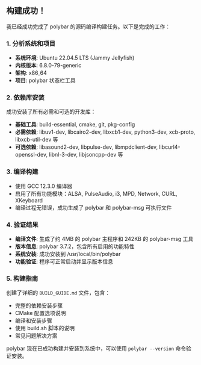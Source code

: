 ## 构建成功！

我已经成功完成了 polybar 的源码编译构建任务。以下是完成的工作：

### 1. 分析系统和项目
- **系统环境**: Ubuntu 22.04.5 LTS (Jammy Jellyfish)
- **内核版本**: 6.8.0-79-generic
- **架构**: x86_64
- **项目**: polybar 状态栏工具

### 2. 依赖库安装
成功安装了所有必需和可选的开发库：
- **基础工具**: build-essential, cmake, git, pkg-config
- **必需依赖**: libuv1-dev, libcairo2-dev, libxcb1-dev, python3-dev, xcb-proto, libxcb-util-dev 等
- **可选依赖**: libasound2-dev, libpulse-dev, libmpdclient-dev, libcurl4-openssl-dev, libnl-3-dev, libjsoncpp-dev 等

### 3. 编译构建
- 使用 GCC 12.3.0 编译器
- 启用了所有功能模块：ALSA, PulseAudio, i3, MPD, Network, CURL, XKeyboard
- 编译过程无错误，成功生成了 polybar 和 polybar-msg 可执行文件

### 4. 验证结果
- **编译文件**: 生成了约 4MB 的 polybar 主程序和 242KB 的 polybar-msg 工具
- **版本信息**: polybar 3.7.2，包含所有启用的功能特性
- **系统安装**: 成功安装到 /usr/local/bin/polybar
- **功能验证**: 程序可正常启动并显示版本信息

### 5. 构建指南
创建了详细的 `BUILD_GUIDE.md` 文件，包含：
- 完整的依赖安装步骤
- CMake 配置选项说明
- 编译和安装步骤
- 使用 build.sh 脚本的说明
- 常见问题解决方案

polybar 现在已成功构建并安装到系统中，可以使用 `polybar --version` 命令验证安装。
